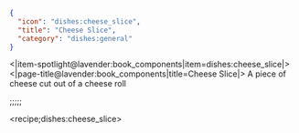 ```json
{
  "icon": "dishes:cheese_slice",
  "title": "Cheese Slice",
  "category": "dishes:general"
}
```

<|item-spotlight@lavender:book_components|item=dishes:cheese_slice|>
<|page-title@lavender:book_components|title=Cheese Slice|>
A piece of cheese cut out of a cheese roll

;;;;;

<recipe;dishes:cheese_slice>

